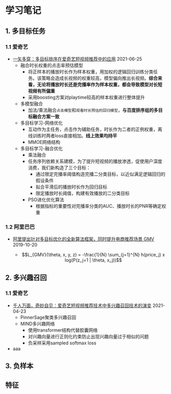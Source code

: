 # 学习笔记

## 1. 多目标任务

### 1.1 爱奇艺

+ [一矢多穿：多目标排序在爱奇艺短视频推荐中的应用](https://mp.weixin.qq.com/s/JOQdyQDCFStWXdxTckUa5Q) 2021-06-25
	+ 融合时长权重的点击率预估模型
		+ 将正样本的播放时长作为样本权重，用加权的逻辑回归训练分类任务。该策略会造成长视频的权重较高，模型偏向推出长视频。**综合来看，无论将播放时长还是完播率作为样本权重，都会导致模型对长短视频有所偏重**
		+ 采用boosting方案对playtime较高的样本权重进行整体提升
	+ 多模型融合
		+ 加法/乘法融合`点击模型`和`观看时长预估的回归模型`，**与百度排序组的多目标融合方案一致**
	+ 多目标学习-网络优化
		+ 互动作为主任务，点击作为辅助任务，时长作为二者的正例权重，离线训练时两者loss直接相加。**线上效果均持平**
		+ MMOE网络结构
	+ 多目标学习-融合优化
		+ 乘法融合
		+ 任务序列依赖关系建模，为了提升短视频的播放渗透，促使用户深度消费，我们新构造了三个目标：
			+ 通过限定完播率阈值构造完播二分类目标，以近似满足逻辑回归的假设条件
			+ 拟合平滑后的播放时长作为回归目标
			+ 限定播放时长阈值，构建有效播放的二分类目标
		+ PSO进化优化算法
			+ 根据指标的重要性对完播率分类的AUC、播放时长的PNR等确定权重

### 1.2 阿里巴巴
+ [阿里提出针对多目标优化的全新算法框架，同时提升电商推荐场景 GMV](https://k.sina.com.cn/article_1746173800_68147f6802700p48k.html?from=tech) 2019-10-20

	+ $$L_{GMV}(\theta, x, y, z) = -\frac{1}{N} \sum_{j=1}^{N} h(price_j) x log(P(z_j=1 | \theta, x_j))$$

## 2. 多兴趣召回

### 1.1 爱奇艺
+ [千人万面，奇妙自见：爱奇艺短视频推荐技术中多兴趣召回技术的演变](https://mp.weixin.qq.com/s/T2G8L820haEbvXgryvEWHg) 2021-04-23
	+ PinnerSage聚类多兴趣召回
	+ MIND多兴趣网络
		+ 使用transformer结构代替胶囊网络
		+ 对兴趣向量进行正则化约束防止出现兴趣向量过于相似的问题
		+ 负采样采用sampled softmax loss
+ aaa

## 3. 负样本


## 特征